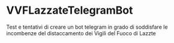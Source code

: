 # VVFLazzateTelegramBot
Test e tentativi di creare un bot telegram in grado di soddisfare le incombenze del distaccamento dei Vigili del Fuoco di Lazzte
